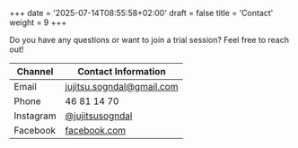 +++
date = '2025-07-14T08:55:58+02:00'
draft = false
title = 'Contact'
weight = 9
+++

Do you have any questions or want to join a trial session? Feel free to reach out!

| Channel     | Contact Information                            |
|-------------|-------------------------------------------------|
| Email       | [jujitsu.sogndal@gmail.com](mailto:jujitsu.sogndal@gmail.com)        |
| Phone       | 46 81 14 70 |
| Instagram   | [@jujitsusogndal](https://instagram.com/jujitsusogndal)   |
| Facebook    | [facebook.com](https://www.facebook.com/profile.php?id=100066888734517) |

